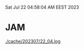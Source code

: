 Sat Jul 22 04:58:04 AM EEST 2023
# JAM
<a href='./cache/202307/22_04.log'>./cache/202307/22_04.log</a>
